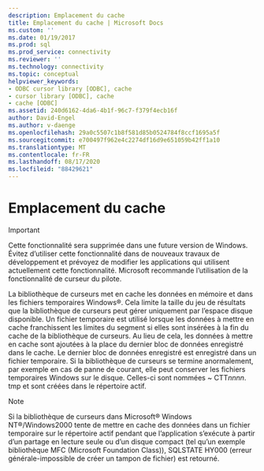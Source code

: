 ```yaml
---
description: Emplacement du cache
title: Emplacement du cache | Microsoft Docs
ms.custom: ''
ms.date: 01/19/2017
ms.prod: sql
ms.prod_service: connectivity
ms.reviewer: ''
ms.technology: connectivity
ms.topic: conceptual
helpviewer_keywords:
- ODBC cursor library [ODBC], cache
- cursor library [ODBC], cache
- cache [ODBC]
ms.assetid: 240d6162-4da6-4b1f-96c7-f379f4ecb16f
author: David-Engel
ms.author: v-daenge
ms.openlocfilehash: 29a0c5507c1b8f581d85b0524784f8ccf1695a5f
ms.sourcegitcommit: e700497f962e4c2274df16d9e651059b42ff1a10
ms.translationtype: MT
ms.contentlocale: fr-FR
ms.lasthandoff: 08/17/2020
ms.locfileid: "88429621"
---
```

# <a name="location-of-cache"></a>Emplacement du cache
> [!IMPORTANT]  
>  Cette fonctionnalité sera supprimée dans une future version de Windows. Évitez d’utiliser cette fonctionnalité dans de nouveaux travaux de développement et prévoyez de modifier les applications qui utilisent actuellement cette fonctionnalité. Microsoft recommande l’utilisation de la fonctionnalité de curseur du pilote.  
  
 La bibliothèque de curseurs met en cache les données en mémoire et dans les fichiers temporaires Windows®. Cela limite la taille du jeu de résultats que la bibliothèque de curseurs peut gérer uniquement par l’espace disque disponible. Un fichier temporaire est utilisé lorsque les données à mettre en cache franchissent les limites du segment si elles sont insérées à la fin du cache de la bibliothèque de curseurs. Au lieu de cela, les données à mettre en cache sont ajoutées à la place du dernier bloc de données enregistré dans le cache. Le dernier bloc de données enregistré est enregistré dans un fichier temporaire. Si la bibliothèque de curseurs se termine anormalement, par exemple en cas de panne de courant, elle peut conserver les fichiers temporaires Windows sur le disque. Celles-ci sont nommées ~ CTT*nnnn*. tmp et sont créées dans le répertoire actif.  
  
> [!NOTE]  
>  Si la bibliothèque de curseurs dans Microsoft® Windows NT®/Windows2000 tente de mettre en cache des données dans un fichier temporaire sur le répertoire actif pendant que l’application s’exécute à partir d’un partage en lecture seule ou d’un disque compact (tel qu’un exemple bibliothèque MFC (Microsoft Foundation Class)), SQLSTATE HY000 (erreur générale-impossible de créer un tampon de fichier) est retourné.
